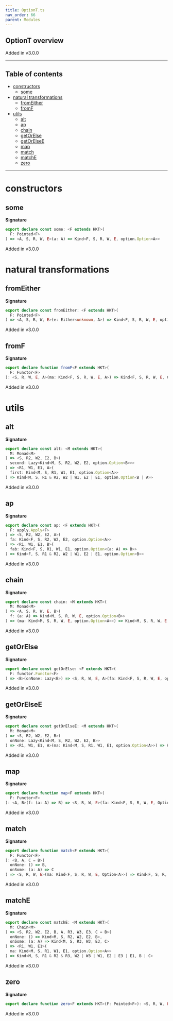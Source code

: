 ```yaml
---
title: OptionT.ts
nav_order: 66
parent: Modules
---
```


## OptionT overview

Added in v3.0.0

---

<h2 class="text-delta">Table of contents</h2>

- [constructors](#constructors)
  - [some](#some)
- [natural transformations](#natural-transformations)
  - [fromEither](#fromeither)
  - [fromF](#fromf)
- [utils](#utils)
  - [alt](#alt)
  - [ap](#ap)
  - [chain](#chain)
  - [getOrElse](#getorelse)
  - [getOrElseE](#getorelsee)
  - [map](#map)
  - [match](#match)
  - [matchE](#matche)
  - [zero](#zero)

---

# constructors

## some

**Signature**

```ts
export declare const some: <F extends HKT>(
  F: Pointed<F>
) => <A, S, R, W, E>(a: A) => Kind<F, S, R, W, E, option.Option<A>>
```

Added in v3.0.0

# natural transformations

## fromEither

**Signature**

```ts
export declare const fromEither: <F extends HKT>(
  F: Pointed<F>
) => <A, S, R, W, E>(e: Either<unknown, A>) => Kind<F, S, R, W, E, option.Option<A>>
```

Added in v3.0.0

## fromF

**Signature**

```ts
export declare function fromF<F extends HKT>(
  F: Functor<F>
): <S, R, W, E, A>(ma: Kind<F, S, R, W, E, A>) => Kind<F, S, R, W, E, Option<A>>
```

Added in v3.0.0

# utils

## alt

**Signature**

```ts
export declare const alt: <M extends HKT>(
  M: Monad<M>
) => <S, R2, W2, E2, B>(
  second: Lazy<Kind<M, S, R2, W2, E2, option.Option<B>>>
) => <R1, W1, E1, A>(
  first: Kind<M, S, R1, W1, E1, option.Option<A>>
) => Kind<M, S, R1 & R2, W2 | W1, E2 | E1, option.Option<B | A>>
```

Added in v3.0.0

## ap

**Signature**

```ts
export declare const ap: <F extends HKT>(
  F: apply.Apply<F>
) => <S, R2, W2, E2, A>(
  fa: Kind<F, S, R2, W2, E2, option.Option<A>>
) => <R1, W1, E1, B>(
  fab: Kind<F, S, R1, W1, E1, option.Option<(a: A) => B>>
) => Kind<F, S, R1 & R2, W2 | W1, E2 | E1, option.Option<B>>
```

Added in v3.0.0

## chain

**Signature**

```ts
export declare const chain: <M extends HKT>(
  M: Monad<M>
) => <A, S, R, W, E, B>(
  f: (a: A) => Kind<M, S, R, W, E, option.Option<B>>
) => (ma: Kind<M, S, R, W, E, option.Option<A>>) => Kind<M, S, R, W, E, option.Option<B>>
```

Added in v3.0.0

## getOrElse

**Signature**

```ts
export declare const getOrElse: <F extends HKT>(
  F: functor.Functor<F>
) => <B>(onNone: Lazy<B>) => <S, R, W, E, A>(fa: Kind<F, S, R, W, E, option.Option<A>>) => Kind<F, S, R, W, E, B | A>
```

Added in v3.0.0

## getOrElseE

**Signature**

```ts
export declare const getOrElseE: <M extends HKT>(
  M: Monad<M>
) => <S, R2, W2, E2, B>(
  onNone: Lazy<Kind<M, S, R2, W2, E2, B>>
) => <R1, W1, E1, A>(ma: Kind<M, S, R1, W1, E1, option.Option<A>>) => Kind<M, S, R1 & R2, W2 | W1, E2 | E1, B | A>
```

Added in v3.0.0

## map

**Signature**

```ts
export declare function map<F extends HKT>(
  F: Functor<F>
): <A, B>(f: (a: A) => B) => <S, R, W, E>(fa: Kind<F, S, R, W, E, Option<A>>) => Kind<F, S, R, W, E, Option<B>>
```

Added in v3.0.0

## match

**Signature**

```ts
export declare function match<F extends HKT>(
  F: Functor<F>
): <B, A, C = B>(
  onNone: () => B,
  onSome: (a: A) => C
) => <S, R, W, E>(ma: Kind<F, S, R, W, E, Option<A>>) => Kind<F, S, R, W, E, B | C>
```

Added in v3.0.0

## matchE

**Signature**

```ts
export declare const matchE: <M extends HKT>(
  M: Chain<M>
) => <S, R2, W2, E2, B, A, R3, W3, E3, C = B>(
  onNone: () => Kind<M, S, R2, W2, E2, B>,
  onSome: (a: A) => Kind<M, S, R3, W3, E3, C>
) => <R1, W1, E1>(
  ma: Kind<M, S, R1, W1, E1, option.Option<A>>
) => Kind<M, S, R1 & R2 & R3, W2 | W3 | W1, E2 | E3 | E1, B | C>
```

Added in v3.0.0

## zero

**Signature**

```ts
export declare function zero<F extends HKT>(F: Pointed<F>): <S, R, W, E, A>() => Kind<F, S, R, W, E, Option<A>>
```

Added in v3.0.0
